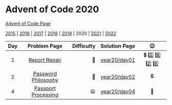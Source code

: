 # Advent of Code 2020

[Advent of Code Page](https://adventofcode.com/2020)

[2015](/year15) | [2016](/year16) | [2017](/year17) | [2018](/year18) | [2019](/year19) | 2020 | [2021](/year21) | [2022](/year22)

| Day |                        Problem Page                        | Difficulty |        Solution Page        |                    :wink:                     |
|:--:|:----------------------------------------------------------:| ---: |:---------------------------:|:---------------------------------------------:|
|  1 |    [Report Repair](https://adventofcode.com/2020/day/1)    | :star2: | [year20/day01](/year20/day01) | :heavy_dollar_sign: :two: :zero: :two: :zero: |
|  2 | [Password Philosophy](https://adventofcode.com/2020/day/2) | :star2: | [year20/day02](/year20/day02) | :lock: |
|  4  | [Passport Processing](https://adventofcode.com/2020/day/4) | :tired_face: | [year20/day04](/year20/day04) | :passport_control: |
